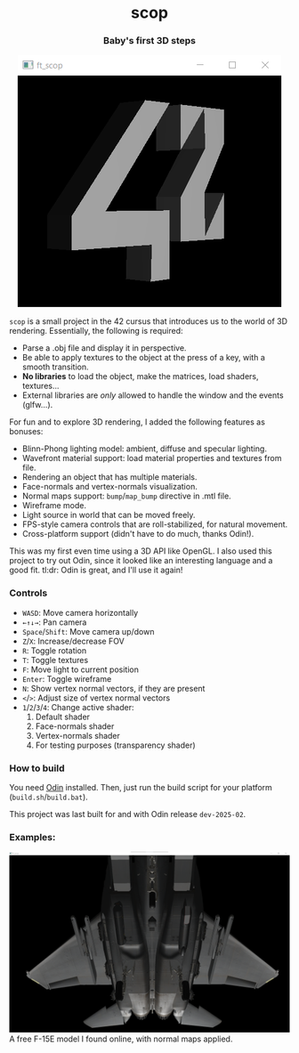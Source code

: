 <h1 align="center">scop</h1>

<h3 align="center">Baby's first 3D steps</h3>

<p align="center">
  <img src="resources/readme/preview.png" />
</p>

`scop` is a small project in the 42 cursus that introduces us to the world of 3D rendering. Essentially, the following is required:
- Parse a .obj file and display it in perspective.
- Be able to apply textures to the object at the press of a key, with a smooth transition.
- **No libraries** to load the object, make the matrices, load shaders, textures...
- External libraries are *only* allowed to handle the window and the events (glfw...).

For fun and to explore 3D rendering, I added the following features as bonuses:
- Blinn-Phong lighting model: ambient, diffuse and specular lighting.
- Wavefront material support: load material properties and textures from file.
- Rendering an object that has multiple materials.
- Face-normals and vertex-normals visualization.
- Normal maps support: `bump`/`map_bump` directive in .mtl file.
- Wireframe mode.
- Light source in world that can be moved freely.
- FPS-style camera controls that are roll-stabilized, for natural movement.
- Cross-platform support (didn't have to do much, thanks Odin!).

This was my first even time using a 3D API like OpenGL. I also used this project to try out Odin, since it looked like an interesting language and a good fit. tl:dr: Odin is great, and I'll use it again!

### Controls
- `WASD`: Move camera horizontally
- `←↑↓→`: Pan camera
- `Space`/`Shift`: Move camera up/down
- `Z`/`X`: Increase/decrease FOV
- `R`: Toggle rotation
- `T`: Toggle textures
- `F`: Move light to current position
- `Enter`: Toggle wireframe
- `N`: Show vertex normal vectors, if they are present
- `<`/`>`: Adjust size of vertex normal vectors
- `1`/`2`/`3`/`4`: Change active shader:
	1. Default shader
	2. Face-normals shader
	3. Vertex-normals shader
	4. For testing purposes (transparency shader)

### How to build
You need [Odin](https://odin-lang.org/) installed. Then, just run the build script for your platform (`build.sh`/`build.bat`).

This project was last built for and with Odin release `dev-2025-02`.

### Examples:
<img src="resources/readme/normal_map.png" />
A free F-15E model I found online, with normal maps applied.
